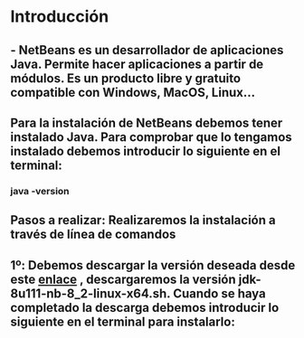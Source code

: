 # Introducción


## - NetBeans es un desarrollador de aplicaciones Java. Permite hacer aplicaciones a partir de módulos. Es un producto libre y gratuito compatible con Windows, MacOS, Linux...<br>

## Para la instalación de NetBeans debemos tener instalado Java. Para comprobar que lo tengamos instalado debemos introducir lo siguiente en el terminal: <br> 
### **java -version** <br>

## Pasos a realizar: Realizaremos la instalación a través de línea de comandos <br>

<h2> 1º: Debemos descargar la versión deseada desde este <a href="https://www.oracle.com/technetwork/java/javase/downloads/jdk-netbeans-jsp-3413139-esa.html">enlace</a> , descargaremos la versión jdk-8u111-nb-8_2-linux-x64.sh. Cuando se haya completado la descarga debemos introducir lo siguiente en el terminal para instalarlo:





